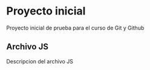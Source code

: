 # Proyecto inicial
Proyecto inicial de prueba para el curso de Git y Github

## Archivo JS
Descripcion del archivo JS

